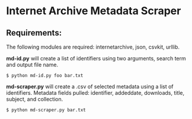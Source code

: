 # Internet Archive Metadata Scraper

## Requirements:
The following modules are required: internetarchive, json, csvkit, urllib.

**md-id.py** will create a list of identifiers using two arguments, search term and output file name.

  `$ python md-id.py foo bar.txt`

**md-scraper.py** will create a .csv of selected metadata using a list of identifiers.
Metadata fields pulled: identifier, addeddate, downloads, title, subject, and collection.

  `$ python md-scraper.py bar.txt`
